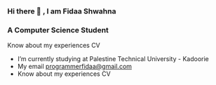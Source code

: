 ### Hi there 👋 , I am Fidaa Shwahna
### A Computer Science Student


Know about my experiences CV
-  I’m currently studying at Palestine Technical University - Kadoorie
- My email programmerfidaa@gmail.com
-  Know about my experiences CV
